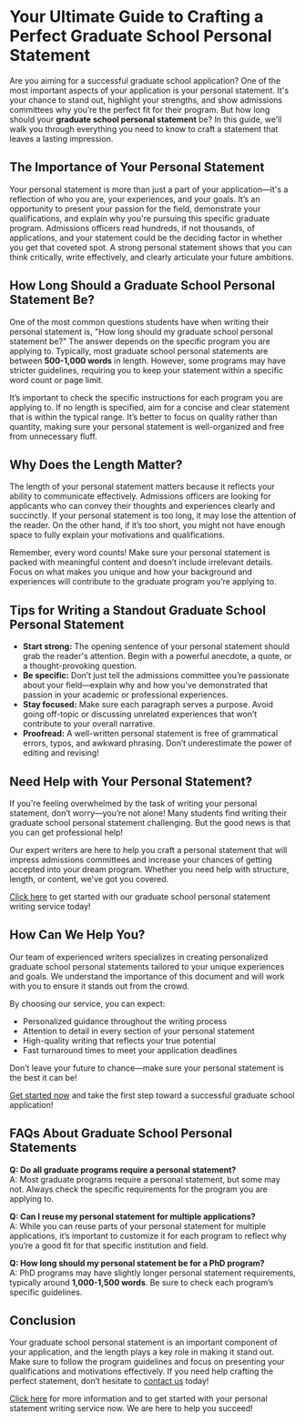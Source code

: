 # Your Ultimate Guide to Crafting a Perfect Graduate School Personal Statement

Are you aiming for a successful graduate school application? One of the most important aspects of your application is your personal statement. It's your chance to stand out, highlight your strengths, and show admissions committees why you’re the perfect fit for their program. But how long should your **graduate school personal statement** be? In this guide, we’ll walk you through everything you need to know to craft a statement that leaves a lasting impression.

## The Importance of Your Personal Statement

Your personal statement is more than just a part of your application—it's a reflection of who you are, your experiences, and your goals. It’s an opportunity to present your passion for the field, demonstrate your qualifications, and explain why you're pursuing this specific graduate program. Admissions officers read hundreds, if not thousands, of applications, and your statement could be the deciding factor in whether you get that coveted spot. A strong personal statement shows that you can think critically, write effectively, and clearly articulate your future ambitions.

## How Long Should a Graduate School Personal Statement Be?

One of the most common questions students have when writing their personal statement is, "How long should my graduate school personal statement be?" The answer depends on the specific program you are applying to. Typically, most graduate school personal statements are between **500-1,000 words** in length. However, some programs may have stricter guidelines, requiring you to keep your statement within a specific word count or page limit.

It’s important to check the specific instructions for each program you are applying to. If no length is specified, aim for a concise and clear statement that is within the typical range. It’s better to focus on quality rather than quantity, making sure your personal statement is well-organized and free from unnecessary fluff.

## Why Does the Length Matter?

The length of your personal statement matters because it reflects your ability to communicate effectively. Admissions officers are looking for applicants who can convey their thoughts and experiences clearly and succinctly. If your personal statement is too long, it may lose the attention of the reader. On the other hand, if it’s too short, you might not have enough space to fully explain your motivations and qualifications.

Remember, every word counts! Make sure your personal statement is packed with meaningful content and doesn’t include irrelevant details. Focus on what makes you unique and how your background and experiences will contribute to the graduate program you’re applying to.

## Tips for Writing a Standout Graduate School Personal Statement

- **Start strong:** The opening sentence of your personal statement should grab the reader's attention. Begin with a powerful anecdote, a quote, or a thought-provoking question.
- **Be specific:** Don’t just tell the admissions committee you’re passionate about your field—explain why and how you've demonstrated that passion in your academic or professional experiences.
- **Stay focused:** Make sure each paragraph serves a purpose. Avoid going off-topic or discussing unrelated experiences that won’t contribute to your overall narrative.
- **Proofread:** A well-written personal statement is free of grammatical errors, typos, and awkward phrasing. Don’t underestimate the power of editing and revising!

## Need Help with Your Personal Statement?

If you're feeling overwhelmed by the task of writing your personal statement, don’t worry—you’re not alone! Many students find writing their graduate school personal statement challenging. But the good news is that you can get professional help!

Our expert writers are here to help you craft a personal statement that will impress admissions committees and increase your chances of getting accepted into your dream program. Whether you need help with structure, length, or content, we've got you covered.

[Click here](https://tinyurl.com/topessay?keyword=graduate+school+personal+statement+length) to get started with our graduate school personal statement writing service today!

## How Can We Help You?

Our team of experienced writers specializes in creating personalized graduate school personal statements tailored to your unique experiences and goals. We understand the importance of this document and will work with you to ensure it stands out from the crowd.

By choosing our service, you can expect:

- Personalized guidance throughout the writing process
- Attention to detail in every section of your personal statement
- High-quality writing that reflects your true potential
- Fast turnaround times to meet your application deadlines

Don’t leave your future to chance—make sure your personal statement is the best it can be!

[Get started now](https://tinyurl.com/topessay?keyword=graduate+school+personal+statement+length) and take the first step toward a successful graduate school application!

## FAQs About Graduate School Personal Statements

**Q: Do all graduate programs require a personal statement?**  
A: Most graduate programs require a personal statement, but some may not. Always check the specific requirements for the program you are applying to.

**Q: Can I reuse my personal statement for multiple applications?**  
A: While you can reuse parts of your personal statement for multiple applications, it’s important to customize it for each program to reflect why you’re a good fit for that specific institution and field.

**Q: How long should my personal statement be for a PhD program?**  
A: PhD programs may have slightly longer personal statement requirements, typically around **1,000-1,500 words**. Be sure to check each program’s specific guidelines.

## Conclusion

Your graduate school personal statement is an important component of your application, and the length plays a key role in making it stand out. Make sure to follow the program guidelines and focus on presenting your qualifications and motivations effectively. If you need help crafting the perfect statement, don’t hesitate to [contact us](https://tinyurl.com/topessay?keyword=graduate+school+personal+statement+length) today!

[Click here](https://tinyurl.com/topessay?keyword=graduate+school+personal+statement+length) for more information and to get started with your personal statement writing service now. We are here to help you succeed!
